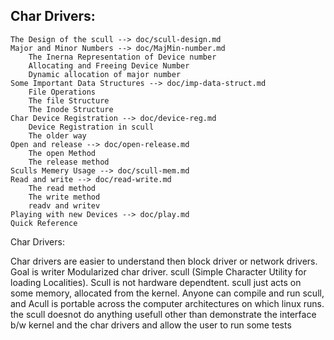 Char Drivers:
------------
	The Design of the scull --> doc/scull-design.md
	Major and Minor Numbers --> doc/MajMin-number.md
		The Inerna Representation of Device number
		Allocating and Freeing Device Number
		Dynamic allocation of major number
	Some Important Data Structures --> doc/imp-data-struct.md
		File Operations
		The file Structure
		The Inode Structure
	Char Device Registration --> doc/device-reg.md
		Device Registration in scull
		The older way
	Open and release --> doc/open-release.md
		The open Method
		The release method
	Sculls Memery Usage --> doc/scull-mem.md
	Read and write --> doc/read-write.md
		The read method
		The write method
		readv and writev
	Playing with new Devices --> doc/play.md
	Quick Reference
Char Drivers:

  Char drivers are easier to understand then block driver or network drivers. Goal is writer
Modularized char driver. scull (Simple Character Utility for loading Localities). Scull is
not hardware dependtent. scull just acts on some memory, allocated from the kernel. Anyone
can compile and run scull, and Acull  is portable across the computer architectures on which
linux runs. the scull doesnot do anything usefull other than demonstrate the interface b/w
kernel and the char drivers and allow the user to run some tests
